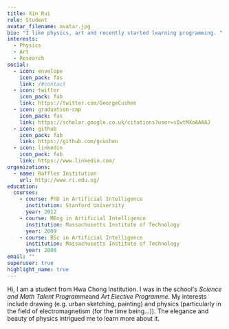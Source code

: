 ```yaml
---
title: Xin Rui
role: Student
avatar_filename: avatar.jpg
bio: "I like physics, art and recently started learning programming. "
interests:
  - Physics
  - Art
  - Research
social:
  - icon: envelope
    icon_pack: fas
    link: /#contact
  - icon: twitter
    icon_pack: fab
    link: https://twitter.com/GeorgeCushen
  - icon: graduation-cap
    icon_pack: fas
    link: https://scholar.google.co.uk/citations?user=sIwtMXoAAAAJ
  - icon: github
    icon_pack: fab
    link: https://github.com/gcushen
  - icon: linkedin
    icon_pack: fab
    link: https://www.linkedin.com/
organizations:
  - name: Raffles Institution
    url: http://www.ri.edu.sg/
education:
  courses:
    - course: PhD in Artificial Intelligence
      institution: Stanford University
      year: 2012
    - course: MEng in Artificial Intelligence
      institution: Massachusetts Institute of Technology
      year: 2009
    - course: BSc in Artificial Intelligence
      institution: Massachusetts Institute of Technology
      year: 2008
email: ""
superuser: true
highlight_name: true
---
```

Hi, I am a student from Hwa Chong Institution. I was in the school's *Science and Math Talent Programme*and *Art Elective Programme.* My interests include drawing (e.g. urban sketching, painting) and physics (particularly in the field of electromagnetism (for the time being...)). The elegance and beauty of physics intrigued me to learn more about it.